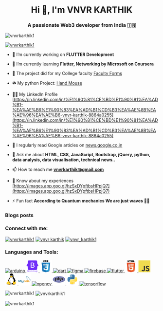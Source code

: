 <h1 align="center">Hi 👋, I'm VNVR KARTHIK</h1>
<h3 align="center">A passionate Web3 developer from India 🇮🇳</h3>

<p align="left"> <img src="https://komarev.com/ghpvc/?username=vnvrkarthik1&label=Profile%20views&color=0e75b6&style=flat" alt="vnvrkarthik1" /> </p>

<p align="left"> <a href="https://github.com/ryo-ma/github-profile-trophy"><img src="https://github-profile-trophy.vercel.app/?username=vnvrkarthik1" alt="vnvrkarthik1" /></a> </p>

- 🔭 I’m currently working on **FLUTTER Development**

- 🌱 I’m currently learning **Flutter, Networking by Microsoft on Coursera**

- 🏢 The project did for my College faculty [Faculty Forms](srgecforms.netlify.app)

- ☘️ My python Project: [Hand Mouse](https://github.com/vnvrkarthik1/fingerMouse)

- 👨‍💻 My LinkedIn Profile [https://in.linkedin.com/in/%E1%90%81%CE%BD%E1%90%81%EA%AD%B1-%EA%AE%B6%E1%90%83%EA%AD%B1%CD%B3%EA%AE%8B%EA%AE%96%EA%AE%B6-vnvr-karthik-8864a0255](https://in.linkedin.com/in/%E1%90%81%CE%BD%E1%90%81%EA%AD%B1-%EA%AE%B6%E1%90%83%EA%AD%B1%CD%B3%EA%AE%8B%EA%AE%96%EA%AE%B6-vnvr-karthik-8864a0255)

- 📝 I regularly read Google articles on [news.google.co.in](news.google.co.in)

- 💬 Ask me about **HTML, CSS, JavaScript, Bootstrap, jQuery, python, data analysis, data visualisation, technical news..**

- 📫 How to reach me **vnvrkarthik@gmail.com**

- 📄 Know about my experiences [https://images.app.goo.gl/hzSxDYpftbsHPpjQ7](https://images.app.goo.gl/hzSxDYpftbsHPpjQ7)

- ⚡ Fun fact **According to Quantum mechanics We are just waves 👀👀**

### Blogs posts
<!-- BLOG-POST-LIST:START -->
<!-- BLOG-POST-LIST:END -->

<h3 align="left">Connect with me:</h3>
<p align="left">
<a href="https://dev.to/vnvrkarthik1" target="blank"><img align="center" src="https://raw.githubusercontent.com/rahuldkjain/github-profile-readme-generator/master/src/images/icons/Social/devto.svg" alt="vnvrkarthik1" height="30" width="40" /></a>
<a href="https://stackoverflow.com/users/vnvr karthik" target="blank"><img align="center" src="https://raw.githubusercontent.com/rahuldkjain/github-profile-readme-generator/master/src/images/icons/Social/stack-overflow.svg" alt="vnvr karthik" height="30" width="40" /></a>
<a href="https://instagram.com/vnvr_karthik1" target="blank"><img align="center" src="https://raw.githubusercontent.com/rahuldkjain/github-profile-readme-generator/master/src/images/icons/Social/instagram.svg" alt="vnvr_karthik1" height="30" width="40" /></a>
</p>

<h3 align="left">Languages and Tools:</h3>
<p align="left"> <a href="https://www.arduino.cc/" target="_blank" rel="noreferrer"> <img src="https://cdn.worldvectorlogo.com/logos/arduino-1.svg" alt="arduino" width="40" height="40"/> </a> <a href="https://getbootstrap.com" target="_blank" rel="noreferrer"> <img src="https://raw.githubusercontent.com/devicons/devicon/master/icons/bootstrap/bootstrap-plain-wordmark.svg" alt="bootstrap" width="40" height="40"/> </a> <a href="https://www.w3schools.com/css/" target="_blank" rel="noreferrer"> <img src="https://raw.githubusercontent.com/devicons/devicon/master/icons/css3/css3-original-wordmark.svg" alt="css3" width="40" height="40"/> </a> <a href="https://dart.dev" target="_blank" rel="noreferrer"> <img src="https://www.vectorlogo.zone/logos/dartlang/dartlang-icon.svg" alt="dart" width="40" height="40"/> </a> <a href="https://www.figma.com/" target="_blank" rel="noreferrer"> <img src="https://www.vectorlogo.zone/logos/figma/figma-icon.svg" alt="figma" width="40" height="40"/> </a> <a href="https://firebase.google.com/" target="_blank" rel="noreferrer"> <img src="https://www.vectorlogo.zone/logos/firebase/firebase-icon.svg" alt="firebase" width="40" height="40"/> </a> <a href="https://flutter.dev" target="_blank" rel="noreferrer"> <img src="https://www.vectorlogo.zone/logos/flutterio/flutterio-icon.svg" alt="flutter" width="40" height="40"/> </a> <a href="https://www.w3.org/html/" target="_blank" rel="noreferrer"> <img src="https://raw.githubusercontent.com/devicons/devicon/master/icons/html5/html5-original-wordmark.svg" alt="html5" width="40" height="40"/> </a> <a href="https://developer.mozilla.org/en-US/docs/Web/JavaScript" target="_blank" rel="noreferrer"> <img src="https://raw.githubusercontent.com/devicons/devicon/master/icons/javascript/javascript-original.svg" alt="javascript" width="40" height="40"/> </a> <a href="https://www.linux.org/" target="_blank" rel="noreferrer"> <img src="https://raw.githubusercontent.com/devicons/devicon/master/icons/linux/linux-original.svg" alt="linux" width="40" height="40"/> </a> <a href="https://www.mysql.com/" target="_blank" rel="noreferrer"> <img src="https://raw.githubusercontent.com/devicons/devicon/master/icons/mysql/mysql-original-wordmark.svg" alt="mysql" width="40" height="40"/> </a> <a href="https://opencv.org/" target="_blank" rel="noreferrer"> <img src="https://www.vectorlogo.zone/logos/opencv/opencv-icon.svg" alt="opencv" width="40" height="40"/> </a> <a href="https://www.php.net" target="_blank" rel="noreferrer"> <img src="https://raw.githubusercontent.com/devicons/devicon/master/icons/php/php-original.svg" alt="php" width="40" height="40"/> </a> <a href="https://www.python.org" target="_blank" rel="noreferrer"> <img src="https://raw.githubusercontent.com/devicons/devicon/master/icons/python/python-original.svg" alt="python" width="40" height="40"/> </a> <a href="https://www.tensorflow.org" target="_blank" rel="noreferrer"> <img src="https://www.vectorlogo.zone/logos/tensorflow/tensorflow-icon.svg" alt="tensorflow" width="40" height="40"/> </a> </p>

<p><img align="left" src="https://github-readme-stats.vercel.app/api/top-langs?username=vnvrkarthik1&show_icons=true&locale=en&layout=compact" alt="vnvrkarthik1" /></p>

<p>&nbsp;<img align="center" src="https://github-readme-stats.vercel.app/api?username=vnvrkarthik1&show_icons=true&locale=en" alt="vnvrkarthik1" /></p>

<p><img align="center" src="https://github-readme-streak-stats.herokuapp.com/?user=vnvrkarthik1&theme=highcontrast" alt="vnvrkarthik1" /></p>
